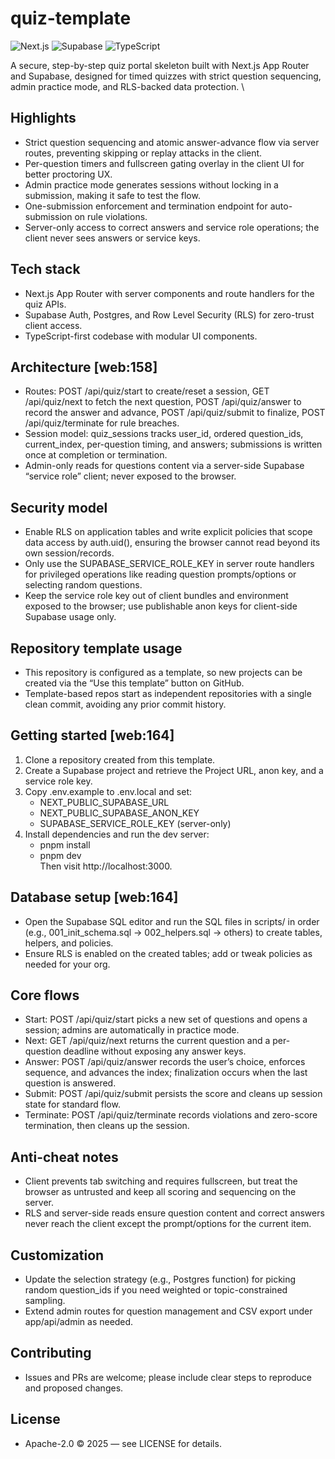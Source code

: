 # quiz-template

![Next.js](https://img.shields.io/badge/Next.js-14+-black?style=for-the-badge&logo=nextdotjs) ![Supabase](https://img.shields.io/badge/Supabase-Postgres-green?style=for-the-badge&logo=supabase) ![TypeScript](https://img.shields.io/badge/TypeScript-5+-blue?style=for-the-badge&logo=typescript) 

A secure, step-by-step quiz portal skeleton built with Next.js App Router and Supabase, designed for timed quizzes with strict question sequencing, admin practice mode, and RLS-backed data protection. \

## Highlights 
- Strict question sequencing and atomic answer-advance flow via server routes, preventing skipping or replay attacks in the client. 
- Per-question timers and fullscreen gating overlay in the client UI for better proctoring UX. 
- Admin practice mode generates sessions without locking in a submission, making it safe to test the flow. 
- One-submission enforcement and termination endpoint for auto-submission on rule violations. 
- Server-only access to correct answers and service role operations; the client never sees answers or service keys. 

## Tech stack 
- Next.js App Router with server components and route handlers for the quiz APIs. 
- Supabase Auth, Postgres, and Row Level Security (RLS) for zero-trust client access. 
- TypeScript-first codebase with modular UI components.

## Architecture [web:158]
- Routes: POST /api/quiz/start to create/reset a session, GET /api/quiz/next to fetch the next question, POST /api/quiz/answer to record the answer and advance, POST /api/quiz/submit to finalize, POST /api/quiz/terminate for rule breaches.
- Session model: quiz_sessions tracks user_id, ordered question_ids, current_index, per-question timing, and answers; submissions is written once at completion or termination. 
- Admin-only reads for questions content via a server-side Supabase “service role” client; never exposed to the browser. 

## Security model 
- Enable RLS on application tables and write explicit policies that scope data access by auth.uid(), ensuring the browser cannot read beyond its own session/records. 
- Only use the SUPABASE_SERVICE_ROLE_KEY in server route handlers for privileged operations like reading question prompts/options or selecting random questions.
- Keep the service role key out of client bundles and environment exposed to the browser; use publishable anon keys for client-side Supabase usage only.

## Repository template usage 
- This repository is configured as a template, so new projects can be created via the “Use this template” button on GitHub. 
- Template-based repos start as independent repositories with a single clean commit, avoiding any prior commit history.

## Getting started [web:164]
1) Clone a repository created from this template.
2) Create a Supabase project and retrieve the Project URL, anon key, and a service role key.
3) Copy .env.example to .env.local and set:  
   - NEXT_PUBLIC_SUPABASE_URL  
   - NEXT_PUBLIC_SUPABASE_ANON_KEY  
   - SUPABASE_SERVICE_ROLE_KEY (server-only) 
4) Install dependencies and run the dev server:  
   - pnpm install  
   - pnpm dev  
   Then visit http://localhost:3000.

## Database setup [web:164]
- Open the Supabase SQL editor and run the SQL files in scripts/ in order (e.g., 001_init_schema.sql → 002_helpers.sql → others) to create tables, helpers, and policies. 
- Ensure RLS is enabled on the created tables; add or tweak policies as needed for your org.

## Core flows
- Start: POST /api/quiz/start picks a new set of questions and opens a session; admins are automatically in practice mode.
- Next: GET /api/quiz/next returns the current question and a per-question deadline without exposing any answer keys.
- Answer: POST /api/quiz/answer records the user’s choice, enforces sequence, and advances the index; finalization occurs when the last question is answered.
- Submit: POST /api/quiz/submit persists the score and cleans up session state for standard flow.
- Terminate: POST /api/quiz/terminate records violations and zero-score termination, then cleans up the session.

## Anti-cheat notes
- Client prevents tab switching and requires fullscreen, but treat the browser as untrusted and keep all scoring and sequencing on the server.
- RLS and server-side reads ensure question content and correct answers never reach the client except the prompt/options for the current item.

## Customization
- Update the selection strategy (e.g., Postgres function) for picking random question_ids if you need weighted or topic-constrained sampling.
- Extend admin routes for question management and CSV export under app/api/admin as needed.

## Contributing
- Issues and PRs are welcome; please include clear steps to reproduce and proposed changes.

## License
- Apache-2.0 © 2025 — see LICENSE for details.
